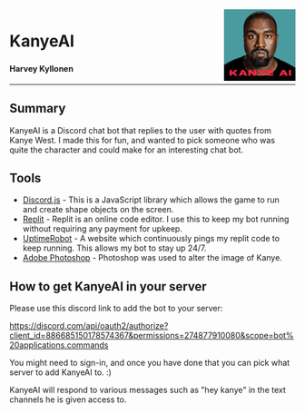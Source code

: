 <img align="right" width="25%" height="40%" src="https://raw.githubusercontent.com/GalacticBacn/KanyeAI/main/KANYEAI.png">

# **KanyeAI**

###

#### Harvey Kyllonen
---
## Summary

KanyeAI is a Discord chat bot that replies to the user with quotes from Kanye West. I made this for fun, and wanted to pick someone who was quite the character and could make for an interesting chat bot.

## Tools

- [Discord.js] - This is a JavaScript library which allows the game to run and create shape objects on the screen.
- [Replit] - Replit is an online code editor. I use this to keep my bot running without requiring any payment for upkeep.
- [UptimeRobot] - A website which continuously pings my replit code to keep running. This allows my bot to stay up 24/7.
- [Adobe Photoshop] - Photoshop was used to alter the image of Kanye.

## How to get KanyeAI in your server
Please use this discord link to add the bot to your server:

<https://discord.com/api/oauth2/authorize?client_id=886685150178574367&permissions=274877910080&scope=bot%20applications.commands>

You might need to sign-in, and once you have done that you can pick what server to add KanyeAI to. :)

KanyeAI will respond to various messages such as "hey kanye" in the text channels he is given access to.




[//]: # (These are reference links used in the body of this note and get stripped out when the markdown processor does its job. There is no need to format nicely because it shouldn't be seen. Thanks SO - http://stackoverflow.com/questions/4823468/store-comments-in-markdown-syntax)
   [Discord.js]: <https://discord.js.org/#/>
   [Replit]: <https://replit.com/>
   [UptimeRobot]: <https://uptimerobot.com/>
   [Adobe Photoshop]: <https://www.adobe.com/products/photoshop.html>
